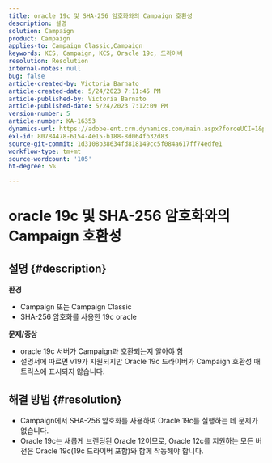 ```yaml
---
title: oracle 19c 및 SHA-256 암호화와의 Campaign 호환성
description: 설명
solution: Campaign
product: Campaign
applies-to: Campaign Classic,Campaign
keywords: KCS, Campaign, KCS, Oracle 19c, 드라이버
resolution: Resolution
internal-notes: null
bug: false
article-created-by: Victoria Barnato
article-created-date: 5/24/2023 7:11:45 PM
article-published-by: Victoria Barnato
article-published-date: 5/24/2023 7:12:09 PM
version-number: 5
article-number: KA-16353
dynamics-url: https://adobe-ent.crm.dynamics.com/main.aspx?forceUCI=1&pagetype=entityrecord&etn=knowledgearticle&id=ab2b2ed1-66fa-ed11-8849-6045bd006b3d
exl-id: 80784478-6154-4e15-b188-8d064fb32d83
source-git-commit: 1d3108b38634fd818149cc5f084a617ff74edfe1
workflow-type: tm+mt
source-wordcount: '105'
ht-degree: 5%

---
```


# oracle 19c 및 SHA-256 암호화와의 Campaign 호환성

## 설명 {#description}

<b>환경</b>
- Campaign 또는 Campaign Classic
- SHA-256 암호화를 사용한 19c oracle

<b>문제/증상</b>
- oracle 19c 서버가 Campaign과 호환되는지 알아야 함
- 설명서에 따르면 v19가 지원되지만 Oracle 19c 드라이버가 Campaign 호환성 매트릭스에 표시되지 않습니다.



## 해결 방법 {#resolution}


- Campaign에서 SHA-256 암호화를 사용하여 Oracle 19c를 실행하는 데 문제가 없습니다.
- Oracle 19c는 새롭게 브랜딩된 Oracle 12이므로, Oracle 12c를 지원하는 모든 버전은 Oracle 19c(19c 드라이버 포함)와 함께 작동해야 합니다.
